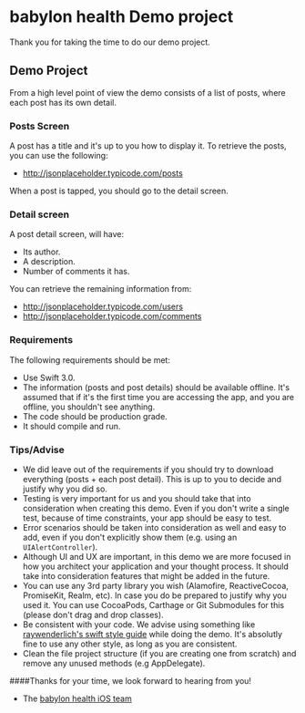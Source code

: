 babylon health Demo project
==================================

Thank you for taking the time to do our demo project. 

## Demo Project

From a high level point of view the demo consists of a list of posts, where each post has its own detail. 

### Posts Screen

A post has a title and it's up to you how to display it. To retrieve the posts, you can use the following:

* http://jsonplaceholder.typicode.com/posts

When a post is tapped, you should go to the detail screen.

### Detail screen

A post detail screen, will have:

* Its author.
* A description. 
* Number of comments it has.

You can retrieve the remaining information from:

* http://jsonplaceholder.typicode.com/users
* http://jsonplaceholder.typicode.com/comments

### Requirements 

The following requirements should be met:

* Use Swift 3.0.
* The information (posts and post details) should be available offline. It's assumed that if it's the first time you are accessing the app, and you are offline, you shouldn't see anything.
* The code should be production grade. 
* It should compile and run.

### Tips/Advise

* We did leave out of the requirements if you should try to download everything (posts + each post detail). This is up to you to decide and justify why you did so. 
* Testing is very important for us and you should take that into consideration when creating this demo. Even if you don't write a single test, because of time constraints, your app should be easy to test.
* Error scenarios should be taken into consideration as well and easy to add, even if you don't explicitly show them (e.g. using an `UIAlertController`).
* Although UI and UX are important, in this demo we are more focused in how you architect your application and your thought process. It should take into consideration features that might be added in the future. 
* You can use any 3rd party library you wish (Alamofire, ReactiveCocoa, PromiseKit, Realm, etc). In case you do be prepared to justify why you used it. You can use CocoaPods, Carthage or Git Submodules for this (please don't drag and drop classes).
* Be consistent with your code. We advise using something like [raywenderlich's swift style guide](https://github.com/raywenderlich/swift-style-guide) while doing the demo. It's absolutly fine to use any other style, as long as you are consistent.
* Clean the file project structure (if you are creating one from scratch) and remove any unused methods (e.g AppDelegate).

####Thanks for your time, we look forward to hearing from you!
- The [babylon health iOS team](http://github.com/Babylonpartners)
